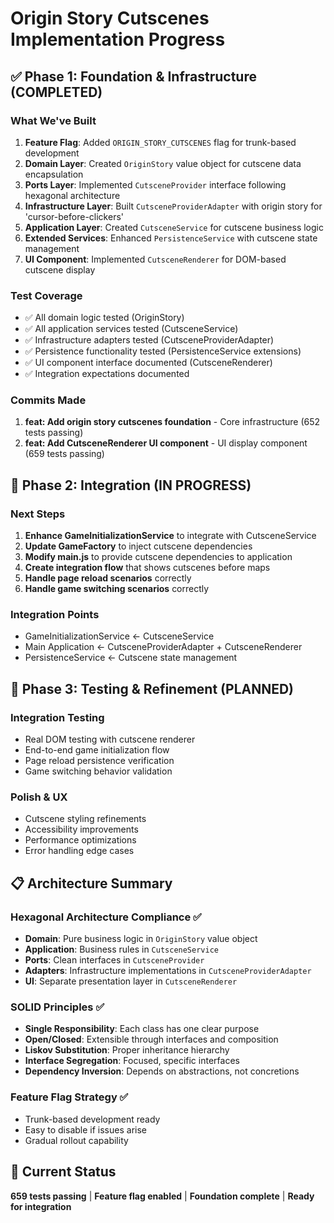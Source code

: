 # Origin Story Cutscenes Implementation Progress

## ✅ Phase 1: Foundation & Infrastructure (COMPLETED)

### What We've Built

1. **Feature Flag**: Added `ORIGIN_STORY_CUTSCENES` flag for trunk-based development
2. **Domain Layer**: Created `OriginStory` value object for cutscene data encapsulation
3. **Ports Layer**: Implemented `CutsceneProvider` interface following hexagonal architecture
4. **Infrastructure Layer**: Built `CutsceneProviderAdapter` with origin story for 'cursor-before-clickers'
5. **Application Layer**: Created `CutsceneService` for cutscene business logic
6. **Extended Services**: Enhanced `PersistenceService` with cutscene state management
7. **UI Component**: Implemented `CutsceneRenderer` for DOM-based cutscene display

### Test Coverage

- ✅ All domain logic tested (OriginStory)
- ✅ All application services tested (CutsceneService)
- ✅ Infrastructure adapters tested (CutsceneProviderAdapter)
- ✅ Persistence functionality tested (PersistenceService extensions)
- ✅ UI component interface documented (CutsceneRenderer)
- ✅ Integration expectations documented

### Commits Made

1. **feat: Add origin story cutscenes foundation** - Core infrastructure (652 tests passing)
2. **feat: Add CutsceneRenderer UI component** - UI display component (659 tests passing)

## 🚧 Phase 2: Integration (IN PROGRESS)

### Next Steps

1. **Enhance GameInitializationService** to integrate with CutsceneService
2. **Update GameFactory** to inject cutscene dependencies
3. **Modify main.js** to provide cutscene dependencies to application
4. **Create integration flow** that shows cutscenes before maps
5. **Handle page reload scenarios** correctly
6. **Handle game switching scenarios** correctly

### Integration Points

- GameInitializationService ← CutsceneService
- Main Application ← CutsceneProviderAdapter + CutsceneRenderer
- PersistenceService ← Cutscene state management

## 🔄 Phase 3: Testing & Refinement (PLANNED)

### Integration Testing

- Real DOM testing with cutscene renderer
- End-to-end game initialization flow
- Page reload persistence verification
- Game switching behavior validation

### Polish & UX

- Cutscene styling refinements
- Accessibility improvements
- Performance optimizations
- Error handling edge cases

## 📋 Architecture Summary

### Hexagonal Architecture Compliance ✅

- **Domain**: Pure business logic in `OriginStory` value object
- **Application**: Business rules in `CutsceneService`
- **Ports**: Clean interfaces in `CutsceneProvider`
- **Adapters**: Infrastructure implementations in `CutsceneProviderAdapter`
- **UI**: Separate presentation layer in `CutsceneRenderer`

### SOLID Principles ✅

- **Single Responsibility**: Each class has one clear purpose
- **Open/Closed**: Extensible through interfaces and composition
- **Liskov Substitution**: Proper inheritance hierarchy
- **Interface Segregation**: Focused, specific interfaces
- **Dependency Inversion**: Depends on abstractions, not concretions

### Feature Flag Strategy ✅

- Trunk-based development ready
- Easy to disable if issues arise
- Gradual rollout capability

## 🎯 Current Status

**659 tests passing** | **Feature flag enabled** | **Foundation complete** | **Ready for integration**
